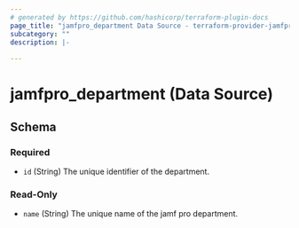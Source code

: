 ```yaml
---
# generated by https://github.com/hashicorp/terraform-plugin-docs
page_title: "jamfpro_department Data Source - terraform-provider-jamfpro"
subcategory: ""
description: |-
  
---
```


# jamfpro_department (Data Source)





<!-- schema generated by tfplugindocs -->
## Schema

### Required

- `id` (String) The unique identifier of the department.

### Read-Only

- `name` (String) The unique name of the jamf pro department.
